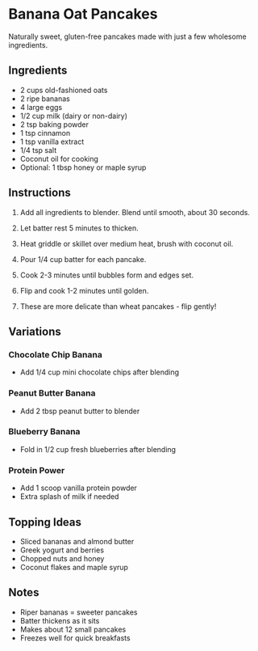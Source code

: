# Banana Oat Pancakes

Naturally sweet, gluten-free pancakes made with just a few wholesome ingredients.

## Ingredients

- 2 cups old-fashioned oats
- 2 ripe bananas
- 4 large eggs
- 1/2 cup milk (dairy or non-dairy)
- 2 tsp baking powder
- 1 tsp cinnamon
- 1 tsp vanilla extract
- 1/4 tsp salt
- Coconut oil for cooking
- Optional: 1 tbsp honey or maple syrup

## Instructions

1. Add all ingredients to blender. Blend until smooth, about 30 seconds.

2. Let batter rest 5 minutes to thicken.

3. Heat griddle or skillet over medium heat, brush with coconut oil.

4. Pour 1/4 cup batter for each pancake.

5. Cook 2-3 minutes until bubbles form and edges set.

6. Flip and cook 1-2 minutes until golden.

7. These are more delicate than wheat pancakes - flip gently!

## Variations

### Chocolate Chip Banana
- Add 1/4 cup mini chocolate chips after blending

### Peanut Butter Banana
- Add 2 tbsp peanut butter to blender

### Blueberry Banana
- Fold in 1/2 cup fresh blueberries after blending

### Protein Power
- Add 1 scoop vanilla protein powder
- Extra splash of milk if needed

## Topping Ideas

- Sliced bananas and almond butter
- Greek yogurt and berries
- Chopped nuts and honey
- Coconut flakes and maple syrup

## Notes

- Riper bananas = sweeter pancakes
- Batter thickens as it sits
- Makes about 12 small pancakes
- Freezes well for quick breakfasts